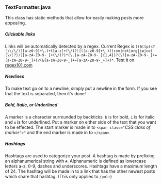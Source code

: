 ### TextFormatter.java
This class has static methods that allow for easily making posts more appealing.
##### Clickable links
Links will be automatically detected by a regex. Current Regex is `((http)s?(:\/\/)([a-z0-9]+\.)+([a-z]+(\/)?)|([a-z0-9]+\.)((com|net|org|io|co)(\/)?))([a-zA-Z0-9-_]+(\/)?)*(\.[a-zA-Z0-9-_]{1,4})?(\?[a-zA-Z0-9-_]+=[a-zA-Z0-9-_]+)?(&[a-zA-Z0-9-_]+=[a-zA-Z0-9-_+]+)*`. Test it on [regex101.com](https://regex101.com/r/Q9SCTV/4)
##### Newlines
To make text go on to a newline, simply put a newline in the form. If you see that the text is separated, then it's done!
##### Bold, Italic, or Underlined
A marker is a character surrounded by backticks. `b` is for bold, `i` is for italic and `u` is for underlined. Put a marker on either side of the text that you want to be effected. The start marker is made in to `<span class="`_CSS class of marker_`">"` and the end marker is made in to `</span>`.
##### Hashtags
Hashtags are used to categorize your post. A hashtag is made by prefixing an alphanumerical string with `#`. Alphanumeric is defined as lowercase letters a-z, 0-9, dashes and underscores. Hashtags have a maximum length of 24. The hashtag will be made in to a link that has the other newest posts which share that hashtag. (This only applies to `/polr`)

